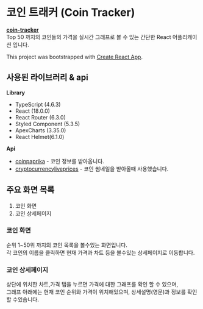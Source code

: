 # 코인 트래커 (Coin Tracker)

[**coin-tracker**](https://skyeome.github.io/coin-tracker/)<br/>
Top 50 까지의 코인들의 가격을 실시간 그래프로 볼 수 있는 간단한 React 어플리캐이션 입니다.

This project was bootstrapped with [Create React App](https://github.com/facebook/create-react-app).

## 사용된 라이브러리 & api

**Library**

- TypeScript (4.6.3)
- React (18.0.0)
- React Router (6.3.0)
- Styled Component (5.3.5)
- ApexCharts (3.35.0)
- React Helmet(6.1.0)

**Api**

- [coinpaprika](https://api.coinpaprika.com/v1) - 코인 정보를 받아옵니다.
- [cryptocurrencyliveprices](https://cryptocurrencyliveprices.com/) - 코인 썸네일을 받아올때 사용했습니다.

## 주요 화면 목록

1. 코인 화면
2. 코인 상세페이지

### 코인 화면

순위 1~50위 까지의 코인 목록을 볼수있는 화면입니다. <br/>
각 코인의 이름을 클릭하면 현재 가격과 차트 등을 볼수있는 상세페이지로 이동합니다.

### 코인 상세페이지

상단에 위치한 차트,가격 탭을 누르면 가격에 대한 그래프를 확인 할 수 있으며, <br/>
그래프 아래에는 현재 코인 순위와 가격이 위치해있으며, 상세설명(영문)과 정보를 확인 할 수있습니다.
